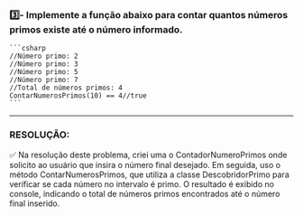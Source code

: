 ### 3️⃣- Implemente a função abaixo para contar quantos números primos existe até o número informado.
    ```csharp   
    //Número primo: 2
    //Número primo: 3
    //Número primo: 5
    //Número primo: 7
    //Total de números primos: 4
    ContarNumerosPrimos(10) == 4//true
    ```
-----

### RESOLUÇÃO: 
✅ Na resolução deste problema, criei uma o ContadorNumeroPrimos onde solicito ao usuário que insira o número final desejado. Em seguida, uso o método ContarNumerosPrimos, que utiliza a classe DescobridorPrimo para verificar se cada número no intervalo é primo. O resultado é exibido no console, indicando o total de números primos encontrados até o número final inserido.